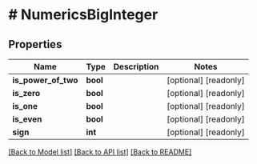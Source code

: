 # # NumericsBigInteger

## Properties

Name | Type | Description | Notes
------------ | ------------- | ------------- | -------------
**is_power_of_two** | **bool** |  | [optional] [readonly]
**is_zero** | **bool** |  | [optional] [readonly]
**is_one** | **bool** |  | [optional] [readonly]
**is_even** | **bool** |  | [optional] [readonly]
**sign** | **int** |  | [optional] [readonly]

[[Back to Model list]](../../README.md#models) [[Back to API list]](../../README.md#endpoints) [[Back to README]](../../README.md)
